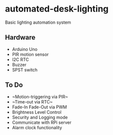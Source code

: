 # automated-desk-lighting
Basic lighting automation system

## Hardware
* Arduino Uno
* PIR motion sensor
* I2C RTC
* Buzzer
* SPST switch

## To Do
* ~Motion-triggering via PIR~
* ~Time-out via RTC~
* Fade-In Fade-Out via PWM
* Brightness Level Control
* Security and Logging mode
* Communicate with RPi server
* Alarm clock functionality